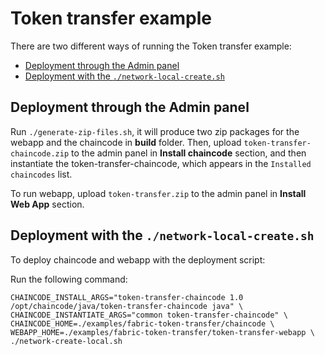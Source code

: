 # Token transfer example

There are two different ways of running the Token transfer example:

- [Deployment through the Admin panel](#deployment1)
- [Deployment with the `./network-local-create.sh`](#deployment2)
 

<a name="deployment1"></a>
## Deployment through the Admin panel

Run `./generate-zip-files.sh`, it will produce two zip packages for the webapp and the chaincode in **build** folder. 
Then, upload `token-transfer-chaincode.zip` to the admin panel in **Install chaincode** section, and then instantiate the token-transfer-chaincode, 
which appears in the `Installed chaincodes` list. 

To run webapp, upload `token-transfer.zip` to the admin panel in **Install Web App** section.

<a name="deployment2"></a>
## Deployment with the `./network-local-create.sh`

To deploy chaincode and webapp with the deployment script:

Run the following command:
```
CHAINCODE_INSTALL_ARGS="token-transfer-chaincode 1.0 /opt/chaincode/java/token-transfer-chaincode java" \
CHAINCODE_INSTANTIATE_ARGS="common token-transfer-chaincode" \
CHAINCODE_HOME=./examples/fabric-token-transfer/chaincode \
WEBAPP_HOME=./examples/fabric-token-transfer/token-transfer-webapp \
./network-create-local.sh
```



